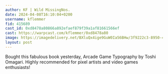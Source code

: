 ```yaml
---
author: KF | Wild MissingNos.
date: 2024-04-08T16:10:04+0200
username: kflemmer
fid: 415689
cast_id: 0xd8478a80866a892efaef879f39a1af81661566ef
cast: https://warpcast.com/kflemmer/0xd8478a80
image: https://imagedelivery.net/BXluQx4ige9GuW0Ia56BHw/3f9222c3-8950-499b-2ce8-77723c6a4900/original
layout: post
---
```

Bought this fabulous book yesterday, Arcade Game Typography by Toshi Omagari. Highly recommended for pixel artists and video games enthusiasts!  

<img src='https://imagedelivery.net/BXluQx4ige9GuW0Ia56BHw/3f9222c3-8950-499b-2ce8-77723c6a4900/original' alt='' referrerpolicy='no-referrer'/>
<img src='https://imagedelivery.net/BXluQx4ige9GuW0Ia56BHw/77905f76-a88c-4a16-03c9-0f74db9a7900/original' alt='' referrerpolicy='no-referrer'/>